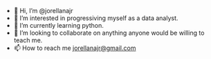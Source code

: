 - 👋 Hi, I’m @jorellanajr
- 👀 I’m interested in progressiving myself as a data analyst.
- 🌱 I’m currently learning python.
- 💞️ I’m looking to collaborate on anything anyone would be willing to teach me.
- 📫 How to reach me jorellanajr@gmail.com

<!---
jorellanajr/jorellanajr is a ✨ special ✨ repository because its `README.md` (this file) appears on your GitHub profile.
You can click the Preview link to take a look at your changes.
--->
